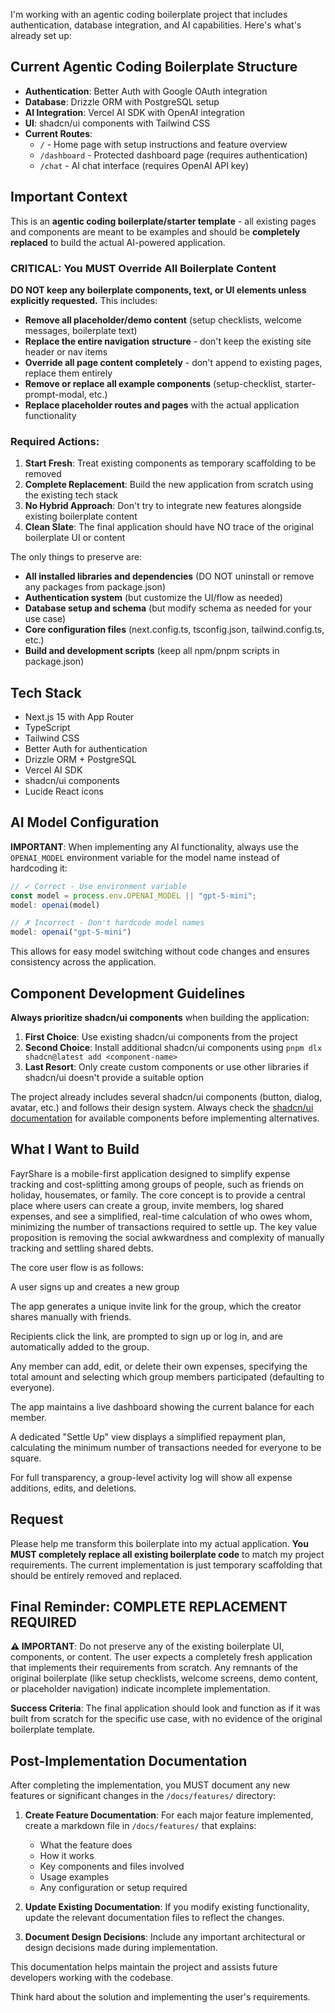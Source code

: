 I'm working with an agentic coding boilerplate project that includes authentication, database integration, and AI capabilities. Here's what's already set up:

## Current Agentic Coding Boilerplate Structure
- **Authentication**: Better Auth with Google OAuth integration
- **Database**: Drizzle ORM with PostgreSQL setup  
- **AI Integration**: Vercel AI SDK with OpenAI integration
- **UI**: shadcn/ui components with Tailwind CSS
- **Current Routes**:
  - `/` - Home page with setup instructions and feature overview
  - `/dashboard` - Protected dashboard page (requires authentication)
  - `/chat` - AI chat interface (requires OpenAI API key)

## Important Context
This is an **agentic coding boilerplate/starter template** - all existing pages and components are meant to be examples and should be **completely replaced** to build the actual AI-powered application.

### CRITICAL: You MUST Override All Boilerplate Content
**DO NOT keep any boilerplate components, text, or UI elements unless explicitly requested.** This includes:

- **Remove all placeholder/demo content** (setup checklists, welcome messages, boilerplate text)
- **Replace the entire navigation structure** - don't keep the existing site header or nav items
- **Override all page content completely** - don't append to existing pages, replace them entirely
- **Remove or replace all example components** (setup-checklist, starter-prompt-modal, etc.)
- **Replace placeholder routes and pages** with the actual application functionality

### Required Actions:
1. **Start Fresh**: Treat existing components as temporary scaffolding to be removed
2. **Complete Replacement**: Build the new application from scratch using the existing tech stack
3. **No Hybrid Approach**: Don't try to integrate new features alongside existing boilerplate content
4. **Clean Slate**: The final application should have NO trace of the original boilerplate UI or content

The only things to preserve are:
- **All installed libraries and dependencies** (DO NOT uninstall or remove any packages from package.json)
- **Authentication system** (but customize the UI/flow as needed)
- **Database setup and schema** (but modify schema as needed for your use case)
- **Core configuration files** (next.config.ts, tsconfig.json, tailwind.config.ts, etc.)
- **Build and development scripts** (keep all npm/pnpm scripts in package.json)

## Tech Stack
- Next.js 15 with App Router
- TypeScript
- Tailwind CSS
- Better Auth for authentication
- Drizzle ORM + PostgreSQL
- Vercel AI SDK
- shadcn/ui components
- Lucide React icons

## AI Model Configuration
**IMPORTANT**: When implementing any AI functionality, always use the `OPENAI_MODEL` environment variable for the model name instead of hardcoding it:

```typescript
// ✓ Correct - Use environment variable
const model = process.env.OPENAI_MODEL || "gpt-5-mini";
model: openai(model)

// ✗ Incorrect - Don't hardcode model names
model: openai("gpt-5-mini")
```

This allows for easy model switching without code changes and ensures consistency across the application.

## Component Development Guidelines
**Always prioritize shadcn/ui components** when building the application:

1. **First Choice**: Use existing shadcn/ui components from the project
2. **Second Choice**: Install additional shadcn/ui components using `pnpm dlx shadcn@latest add <component-name>`
3. **Last Resort**: Only create custom components or use other libraries if shadcn/ui doesn't provide a suitable option

The project already includes several shadcn/ui components (button, dialog, avatar, etc.) and follows their design system. Always check the [shadcn/ui documentation](https://ui.shadcn.com/docs/components) for available components before implementing alternatives.

## What I Want to Build
FayrShare is a mobile-first application designed to simplify expense tracking and cost-splitting among groups of people, such as friends on holiday, housemates, or family. The core concept is to provide a central place where users can create a group, invite members, log shared expenses, and see a simplified, real-time calculation of who owes whom, minimizing the number of transactions required to settle up. The key value proposition is removing the social awkwardness and complexity of manually tracking and settling shared debts.

The core user flow is as follows:

A user signs up and creates a new group

The app generates a unique invite link for the group, which the creator shares manually with friends.

Recipients click the link, are prompted to sign up or log in, and are automatically added to the group.

Any member can add, edit, or delete their own expenses, specifying the total amount and selecting which group members participated (defaulting to everyone).

The app maintains a live dashboard showing the current balance for each member.

A dedicated "Settle Up" view displays a simplified repayment plan, calculating the minimum number of transactions needed for everyone to be square.

For full transparency, a group-level activity log will show all expense additions, edits, and deletions.

## Request
Please help me transform this boilerplate into my actual application. **You MUST completely replace all existing boilerplate code** to match my project requirements. The current implementation is just temporary scaffolding that should be entirely removed and replaced.

## Final Reminder: COMPLETE REPLACEMENT REQUIRED
**⚠️ IMPORTANT**: Do not preserve any of the existing boilerplate UI, components, or content. The user expects a completely fresh application that implements their requirements from scratch. Any remnants of the original boilerplate (like setup checklists, welcome screens, demo content, or placeholder navigation) indicate incomplete implementation.

**Success Criteria**: The final application should look and function as if it was built from scratch for the specific use case, with no evidence of the original boilerplate template.

## Post-Implementation Documentation
After completing the implementation, you MUST document any new features or significant changes in the `/docs/features/` directory:

1. **Create Feature Documentation**: For each major feature implemented, create a markdown file in `/docs/features/` that explains:
   - What the feature does
   - How it works
   - Key components and files involved
   - Usage examples
   - Any configuration or setup required

2. **Update Existing Documentation**: If you modify existing functionality, update the relevant documentation files to reflect the changes.

3. **Document Design Decisions**: Include any important architectural or design decisions made during implementation.

This documentation helps maintain the project and assists future developers working with the codebase.

Think hard about the solution and implementing the user's requirements.
